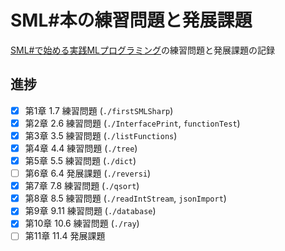 # SML#本の練習問題と発展課題

[SML#で始める実践MLプログラミング](https://www.kyoritsu-pub.co.jp/bookdetail/9784320124714)の練習問題と発展課題の記録

## 進捗

- [x] 第1章 1.7 練習問題 (`./firstSMLSharp`)
- [x] 第2章 2.6 練習問題 (`./InterfacePrint`, `functionTest`)
- [x] 第3章 3.5 練習問題 (`./listFunctions`)
- [x] 第4章 4.4 練習問題 (`./tree`)
- [x] 第5章 5.5 練習問題 (`./dict`)
- [ ] 第6章 6.4 発展課題 (`./reversi`)
- [x] 第7章 7.8 練習問題 (`./qsort`)
- [x] 第8章 8.5 練習問題 (`./readIntStream`, `jsonImport`)
- [x] 第9章 9.11 練習問題 (`./database`)
- [x] 第10章 10.6 練習問題 (`./ray`)
- [ ] 第11章 11.4 発展課題
